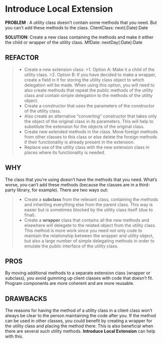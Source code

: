 # Introduce Local Extension

**PROBLEM** : A utility class doesn’t contain some methods that you need. But you can’t add these methods to the class.
    ClientClass:
        next(:Date):Date

**SOLUTION**: Create a new class containing the methods and make it either the child or wrapper of the utility class.
    MfDate:
        nextDay(:Date):Date

## REFACTOR
>* Create a new extension class:
    >1. Option A: Make it a child of the utility class.
    >2. Option B: If you have decided to make a wrapper, create a field in it for storing the utility class object to which delegation will be made. When using this option, you will need to also create methods that repeat the public methods of the utility class and contain simple delegation to the methods of the utility object.
>* Create a constructor that uses the parameters of the constructor of the utility class.
>* Also create an alternative “converting” constructor that takes only the object of the original class in its parameters. This will help to substitute the extension for the objects of the original class.
>* Create new extended methods in the class. Move foreign methods from other classes to this class or else delete the foreign methods if their functionality is already present in the extension.
>* Replace use of the utility class with the new extension class in places where its functionality is needed.

## WHY
The class that you’re using doesn’t have the methods that you need. What’s worse, you can’t add these methods (because the classes are in a third-party library, for example). There are two ways out:
>* Create a **subclass** from the relevant class, containing the methods and inheriting everything else from the parent class. This way is easier but is sometimes blocked by the utility class itself (due to final).
>* Create a **wrapper** class that contains all the new methods and elsewhere will delegate to the related object from the utility class. This method is more work since you need not only code to maintain the relationship between the wrapper and utility object, but also a large number of simple delegating methods in order to emulate the public interface of the utility class.

## PROS
By moving additional methods to a separate extension class (wrapper or subclass), you avoid gumming up client classes with code that doesn’t fit. Program components are more coherent and are more reusable.

## DRAWBACKS
The reasons for having the method of a utility class in a client class won’t always be clear to the person maintaining the code after you. If the method can be used in other classes, you could benefit by creating a wrapper for the utility class and placing the method there. This is also beneficial when there are several such utility methods. **Introduce Local Extension** can help with this.